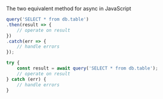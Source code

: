 The two equivalent method for async in JavaScript

```ts
query('SELECT * from db.table') 
.then(result => { 
    // operate on result 
}) 
.catch(err => { 
    // handle errors 
});

try {
    const result = await query('SELECT * from db.table');
    // operate on result
} catch (err) {
    // handle errors
}

```
